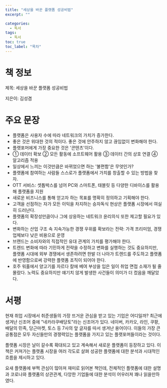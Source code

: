 ```yaml
---
title: "세상을 바꾼 플랫폼 성공비법"
excerpt: ""

categories:
  - 독서
tags:
  - 독서
toc: true
toc_label: "목차"
---
```


# 책 정보

제목: 세상을 바꾼 플랫폼 성공비법

지은이: 김성겸

# 주요 문장

- 플랫폼은 사용자 수에 따라 네트워크의 가치가 증가한다.
- 좋은 것은 위대한 것의 적이다. 좋은 것에 안주하지 않고 끊임없이 변화해야 한다.
- 플랫포머에게 가장 중요한 것은 '콘텐츠'이다.
- ① 데이터 확보 ② 모든 활동에 소프트웨어 활용 ③ 데이터 간의 상호 연결 ④ 알고리즘 적용
- 일상에서 느끼는 이것만큼은 바뀌었으면 하는 '불편함'은 무엇인가?
- 플랫폼에 참여하는 사람들 스스로가 플랫폼에서 가치를 창출할 수 있는 방법을 찾자.
- OTT 서비스: 셋톱박스를 넘어 PC와 스마트폰, 태블릿 등 다양한 디바이스를 활용해 플랫폼을 지원
- 새로운 비즈니스를 통해 얻고자 하는 목표를 명확히 정의하고 기획해야 한다.
- 고객을 선점하는 자가 모든 이익을 차지하는 승자독식 현상은 플랫폼 시장에서 여실히 드러난다.
- 플랫폼의 확장성만큼이나 그에 상응하는 네트워크 윤리의식 또한 제고할 필요가 있다.
- 변화하는 산업 구조 속 지속가능한 경쟁 우위를 확보라는 전략: 가격 프리미엄, 경쟁 업체보다 낮은 비용으로 운영
- 브랜드는 소비자와의 직접적인 유대 관계의 가치를 평가해야 한다.
- 트렌드 변화에 따라 기민하게 전략을 수정하고 변화를 실행하는 것도 중요하지만, 플랫폼 시대에 외부 경쟁에서 생존하려면 한발 더 나아가 트렌드를 주도하고 플랫폼에 반영함으로써 강력한 플랫폼 조직이 되어야 한다.
- 호주 워홀에서 양고기를 자르다 칼에 베여 부상을 입은 일이 취업 면접 소재가 될 줄 몰랐다. 노력도 중요하지만 얘기치 않게 발생한 사건들이 의미가 더 컸음을 깨달았다.

# 서평

현재 취업 시장에서 취준생들의 가장 뜨거운 관심을 받고 있는 기업은 어디일까? 최근에 생겨난 신조어 중에 "네카라쿠배당토"라는 신조어가 있다. 네이버, 카카오, 라인, 쿠팡, 배달의 민족, 당근마켓, 토스 등 7사의 앞 글자를 따서 생겨난 용어이다. 이들의 가장 큰 공통점은 모두 자신들만의 경쟁력있는 플랫폼을 가지고 있는 플랫포머들이라는 것이다.

플랫폼 시장은 날이 갈수록 확대되고 있고 계속해서 새로운 플랫폼이 등장하고 있다. 이 책은 커져가는 플랫폼 시장을 여러 각도로 살펴 성공한 플랫폼에 대한 분석과 시대적인 흐름을 제시하고 있다.

요새 플랫폼에 부쩍 관심이 많아져 재미로 읽어본 책인데, 전체적인 플랫폼에 대한 설명과 코로나와 플랫폼의 상관관계, 다앙한 기업들에 대한 분석이 어우러져 꽤나 읽을만하였다.